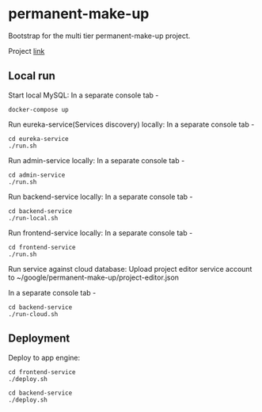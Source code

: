 # permanent-make-up

Bootstrap for the multi tier permanent-make-up project.

Project [link](https://permanent-make-up.appspot.com/)

## Local run

Start local MySQL:
In a separate console tab - 
```
docker-compose up
```

Run eureka-service(Services discovery) locally:
In a separate console tab - 
```
cd eureka-service
./run.sh
```

Run admin-service locally:
In a separate console tab - 
```
cd admin-service
./run.sh
```

Run backend-service locally:
In a separate console tab - 
```
cd backend-service
./run-local.sh
```

Run frontend-service locally:
In a separate console tab - 
```
cd frontend-service
./run.sh
```

Run service against cloud database:
Upload project editor service account to ~/google/permanent-make-up/project-editor.json

In a separate console tab - 
```
cd backend-service
./run-cloud.sh
```

## Deployment

Deploy to app engine:
```
cd frontend-service
./deploy.sh
```

```
cd backend-service
./deploy.sh
```

